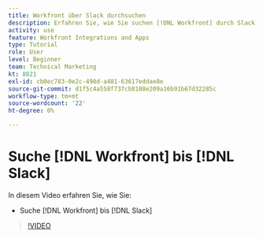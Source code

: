 ```yaml
---
title: Workfront über Slack durchsuchen
description: Erfahren Sie, wie Sie suchen [!DNL Workfront] durch Slack
activity: use
feature: Workfront Integrations and Apps
type: Tutorial
role: User
level: Beginner
team: Technical Marketing
kt: 8821
exl-id: cb0ec783-0e2c-498d-a481-63617eddae8e
source-git-commit: d1f5c4a558f737cb8188e209a16b91b67d32285c
workflow-type: tm+mt
source-wordcount: '22'
ht-degree: 0%

---
```


# Suche [!DNL Workfront] bis [!DNL Slack]

In diesem Video erfahren Sie, wie Sie:

* Suche [!DNL Workfront] bis [!DNL Slack]

>[!VIDEO](https://video.tv.adobe.com/v/335121/?quality=12)
